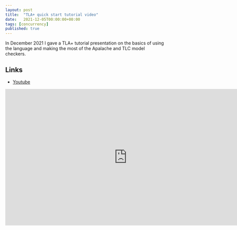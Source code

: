 ```yaml
---
layout: post
title:  "TLA+ quick start tutorial video"
date:   2021-12-05T00:00:00+00:00
tags: [concurrency]
published: true
---
```


In December 2021 I gave a TLA+ tutorial presentation on the basics of using the language and making the most of the Apalache and TLC model checkers.

## Links

- [Youtube](https://youtu.be/peKYddIvCIs)

<iframe width="768" height="432" src="https://www.youtube.com/embed/peKYddIvCIs" title="YouTube video player" frameborder="0" allow="accelerometer; autoplay; clipboard-write; encrypted-media; gyroscope; picture-in-picture" allowfullscreen></iframe>
